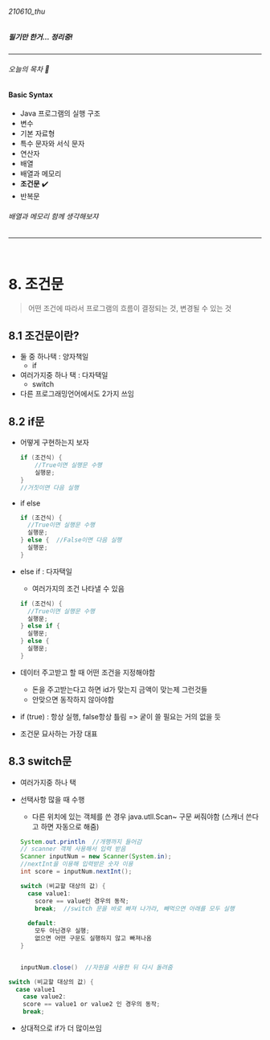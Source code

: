###### 210610_thu

##### 필기만 한거... 정리중!

<hr>




###### 오늘의 목차 :lemon:

#### Basic Syntax

- Java 프로그램의 실행 구조 
- 변수 
- 기본 자료형 
- 특수 문자와 서식 문자 
- 연산자 
- 배열 
- 배열과 메모리 
- **조건문** :heavy_check_mark:
- 반복문

###### 배열과 메모리 함께 생각해보쟈

<hr>



<br>

# 8. 조건문

> 어떤 조건에 따라서 프로그램의 흐름이 결정되는 것, 변경될 수 있는 것



## 8.1 조건문이란?

- 둘 중 하나택 : 양자책일
  - if
- 여러가지중 하나 택 : 다자택일
  - switch
- 다른 프로그래밍언어에서도 2가지 쓰임

## 8.2 if문

- 어떻게 구현하는지 보자

  ```java
  if (조건식) {
      //True이면 실행문 수행
      실행문;
  }
  //거짓이면 다음 실행
  ```



- if else

  ```java
  if (조건식) {
    //True이면 실행문 수행
    실행문;
  } else {  //False이면 다음 실행
    실행문;
  }
  ```

- else if : 다자택일

  - 여러가지의 조건 나타낼 수 있음

  ```java
  if (조건식) {
    //True이면 실행문 수행
    실행문;
  } else if {
    실행문;
  } else {
    실행문;
  }
  ```

- 데이터 주고받고 할 때 어떤 조건을 지정해야함

  - 돈을 주고받는다고 하면 id가 맞는지 금액이 맞는제 그런것들
  - 안맞으면 동작하지 않아야함

- if (true) : 항상 실행, false항상 틀림 => 궅이 쓸 필요는 거의 없을 듯

- 조건문 묘사하는 가장 대표

## 8.3 switch문

- 여러가지중 하나 택

- 선택사항 많을 때 수행

  - 다른 위치에 있는 객체를 쓴 경우 java.utll.Scan~ 구문 써줘야함 (스캐너 쓴다고 하면 자동으로 해줌)

  ```java
  System.out.println  //개행까지 들어감
  // scanner 객체 사용해서 입력 받음
  Scanner inputNum = new Scanner(System.in);
  //nextInt을 이용해 입력받은 숫자 이용
  int score = inputNum.nextInt();
  
  switch (비교할 대상의 값) {
  	case value1:
      score == value인 경우의 동작;
      break;  //switch 문을 바로 빠져 나가라, 빼먹으면 아래를 모두 실행
      
  	default:
      모두 아닌경우 실행;
      없으면 어떤 구문도 실행하지 않고 빠져나옴
  }
  
  
  inputNum.close()  //자원을 사용한 뒤 다시 돌려줌
  ```



```java
switch (비교할 대상의 값) {
  case value1
	case value2:
    score == value1 or value2 인 경우의 동작;
    break;
```



- 상대적으로 if가 더 많이쓰임